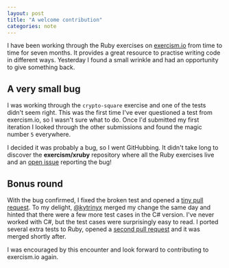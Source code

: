 ```yaml
---
layout: post
title: "A welcome contribution"
categories: note
---
```

I have been working through the Ruby exercises on [exercism.io] from time to time for seven months. It provides a great resource to practise writing code in different ways. Yesterday I found a small wrinkle and had an opportunity to give something back.

## A very small bug

I was working through the `crypto-square` exercise and one of the tests didn't seem right. This was the first time I've ever questioned a test from exercism.io, so I wasn't sure what to do. Once I'd submitted my first iteration I looked through the other submissions and found the magic number `5` everywhere.

I decided it was probably a bug, so I went GitHubbing. It didn't take long to discover the **exercism/xruby** repository where all the Ruby exercises live and an [open issue] reporting the bug!

## Bonus round

With the bug confirmed, I fixed the broken test and opened a [tiny pull request]. To my delight, [@kytrinyx] merged my change the same day and hinted that there were a few more test cases in the C# version. I've never worked with C#, but the test cases were surprisingly easy to read. I ported several extra tests to Ruby, opened a [second pull request] and it was merged shortly after.

I was encouraged by this encounter and look forward to contributing to exercism.io again.

[exercism.io]: http://exercism.io
[open issue]: https://github.com/exercism/xruby/issues/37
[tiny pull request]: https://github.com/exercism/xruby/pull/54
[@kytrinyx]: https://twitter.com/kytrinyx
[second pull request]: https://github.com/exercism/xruby/pull/55
